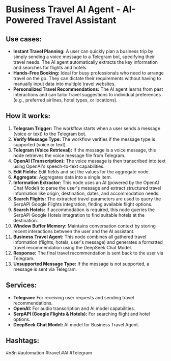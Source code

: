 # Business Travel AI Agent - AI-Powered Travel Assistant

## Use cases:

- **Instant Travel Planning:**  A user can quickly plan a business trip by simply sending a voice message to a Telegram bot, specifying their travel needs. The AI agent automatically extracts the key information and searches for flights and hotels.
- **Hands-Free Booking:**  Ideal for busy professionals who need to arrange travel on the go. They can dictate their requirements without having to manually input data into multiple travel websites.
- **Personalized Travel Recommendations:**  The AI agent learns from past interactions and can tailor travel suggestions to individual preferences (e.g., preferred airlines, hotel types, or locations).

## How it works:

1.  **Telegram Trigger:** The workflow starts when a user sends a message (voice or text) to the Telegram bot.
2.  **Verify Message Type:** The workflow verifies if the message type is supported (voice or text).
3.  **Telegram (Voice Retrieval):** If the message is a voice message, this node retrieves the voice message file from Telegram.
4.  **OpenAI (Transcription):** The voice message is then transcribed into text using OpenAI's speech-to-text capabilities.
5.  **Edit Fields:** Edit fields and set the values for the aggregate node.
6.  **Aggregate:** Aggregates data into a single item.
7.  **Information Extractor:** This node uses an AI (powered by the OpenAI Chat Model) to parse the user's message and extract structured travel information like origin, destination, dates, and accommodation needs.
8.  **Search Flights:** The extracted travel parameters are used to query the SerpAPI Google Flights integration, finding available flight options.
9.  **Search Hotels:** If accommodation is required, this node queries the SerpAPI Google Hotels integration to find suitable hotels at the destination.
10. **Window Buffer Memory:** Maintains conversation context by storing recent interactions between the user and the AI assistant.
11. **Business Travel Agent:** This node combines all gathered travel information (flights, hotels, user's message) and generates a formatted travel recommendation using the DeepSeek Chat Model.
12. **Response:** The final travel recommendation is sent back to the user via Telegram.
13. **Unsupported Message Type:** If the message is not supported, a message is sent via Telegram.

## Services:

-   **Telegram:** For receiving user requests and sending travel recommendations.
-   **OpenAI:** For audio transcription and AI model capabilities.
-   **SerpAPI (Google Flights & Hotels):**  For searching flight and hotel options.
-   **DeepSeek Chat Model:** AI model for Business Travel Agent.

## Hashtags:

#n8n #automation #travel #AI #Telegram
